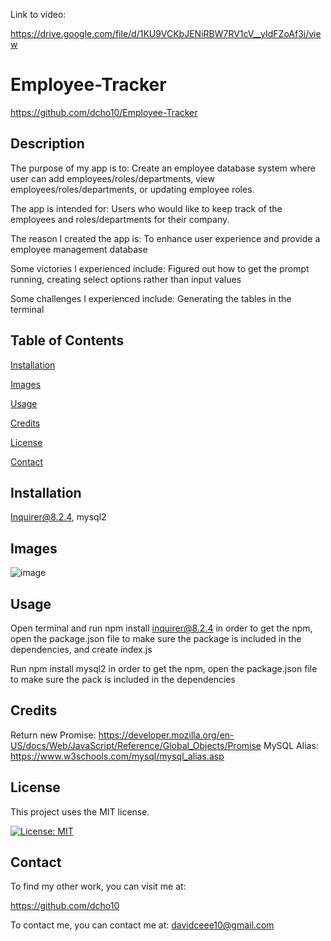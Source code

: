 Link to video:

https://drive.google.com/file/d/1KU9VCKbJENiRBW7RV1cV__yIdFZoAf3i/view

# Employee-Tracker

https://github.com/dcho10/Employee-Tracker

## Description

  
The purpose of my app is to: Create an employee database system where user can add employees/roles/departments, view employees/roles/departments, or updating employee roles.
  
The app is intended for: Users who would like to keep track of the employees and roles/departments for their company.
  
The reason I created the app is: To enhance user experience and provide a employee management database
  
Some victories I experienced include: Figured out how to get the prompt running, creating select options rather than input values
  
Some challenges I experienced include: Generating the tables in the terminal
  
## Table of Contents

  [Installation](#installation)

  [Images](#images)
  
  [Usage](#usage)

  [Credits](#credits)
    
  [License](#license)

  [Contact](#contact)
    
## Installation

  Inquirer@8.2.4, mysql2

## Images

  ![image](https://github.com/dcho10/Employee-Tracker/assets/153252185/df5c686d-b578-4255-9265-36672e1a1fab)


## Usage

  Open terminal and run npm install inquirer@8.2.4 in order to get the npm, open the package.json file to make sure the package is included in the dependencies, and create index.js 
  
  Run npm install mysql2 in order to get the npm, open the package.json file to make sure the pack is included in the dependencies

## Credits

  Return new Promise: https://developer.mozilla.org/en-US/docs/Web/JavaScript/Reference/Global_Objects/Promise
  MySQL Alias: https://www.w3schools.com/mysql/mysql_alias.asp

## License

This project uses the MIT license.

[![License: MIT](https://img.shields.io/badge/License-MIT-blue.svg)](https://opensource.org/licenses/MIT)

## Contact

To find my other work, you can visit me at:

https://github.com/dcho10

To contact me, you can contact me at: davidceee10@gmail.com
